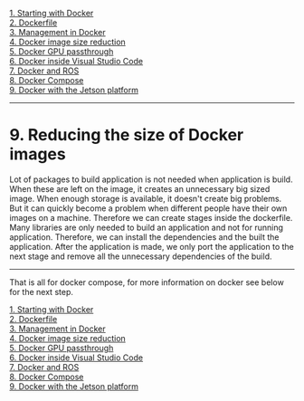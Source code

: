 
[1. Starting with Docker](docker_starting.md)  
[2. Dockerfile](docker_dockerfile.md)  
[3. Management in Docker](docker_management.md)  
[4. Docker image size reduction](docker_sizereduction.md)  
[5. Docker GPU passthrough](docker_gpu_passthrough.md)  
[6. Docker inside Visual Studio Code](docker_vscode.md)  
[7. Docker and ROS](docker_ros.md)  
[8. Docker Compose](docker_compose.md)  
[9. Docker with the Jetson platform](docker_jetson.md) 

___

# 9. Reducing the size of Docker images

Lot of packages to build application is not needed when application is build. When these are left on the image, it creates an unnecessary big sized image. When enough storage is available, it doesn't create big problems. But it can quickly become a problem when different people have their own images on a machine. Therefore we can create stages inside the dockerfile. Many libraries are only needed to build an application and not for running application. Therefore, we can install the dependencies and the built the application. After the application is made, we only port the application to the next stage and remove all the unnecessary dependencies of the build. 





















___

That is all for docker compose, for more information on docker see below for the next step.


[1. Starting with Docker](docker_starting.md)  
[2. Dockerfile](docker_dockerfile.md)  
[3. Management in Docker](docker_management.md)  
[4. Docker image size reduction](docker_sizereduction.md)  
[5. Docker GPU passthrough](docker_gpu_passthrough.md)  
[6. Docker inside Visual Studio Code](docker_vscode.md)  
[7. Docker and ROS](docker_ros.md)  
[8. Docker Compose](docker_compose.md)  
[9. Docker with the Jetson platform](docker_jetson.md) 

















